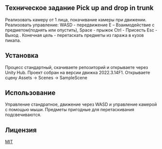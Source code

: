 ## Техническое задание Pick up and drop in trunk
Реализовать камеру от 1 лица, покачивание камеры при движении.
Реализовать управление: WASD - передвижение E – Взаимодействие с предметом(поднять или опустить),
Space - прыжок Ctrl - Присесть 
Esc - Выход .
Конечная цель - перетаскать предметы из гаража в кузов пикапа.

## Установка
Процесс стандартный, скачиваете репозиторий и открываете через Unity Hub. Проект собран на версии движка 2022.3.14F1.
Открываете сцену Assets -> Scenes -> SampleScene

## Использование
Управление стандратное, движение через WASD и управление камерой с помощью мыши.
Предметы пригодные для перетаскивания подсвечиваются.


## Лицензия
[MIT](LICENSE) 
